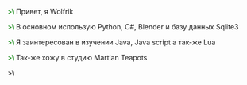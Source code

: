<span style="color:green"> \>\ </span> Привет, я Wolfrik

<span style="color:green"> \>\ </span> В основном использую Python, C#, Blender и базу данных Sqlite3

<span style="color:green"> \>\ </span> Я заинтересован в изучении Java, Java script а так-же Lua

<span style="color:green"> \>\ </span> Так-же хожу в студию Martian Teapots

<span clss="blink"> \>\ </span>
